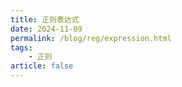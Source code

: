 ```yaml
---
title: 正则表达式
date: 2024-11-09
permalink: /blog/reg/expression.html
tags:
    - 正则
article: false
---
```

